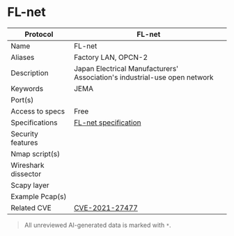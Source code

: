 # FL-net

| Protocol | FL-net |
|---|---|
| Name | FL-net |
| Aliases | Factory LAN, OPCN-2 |
| Description | Japan Electrical Manufacturers' Association's industrial-use open network |
| Keywords | JEMA |
| Port(s) |  |
| Access to specs | Free |
| Specifications | [FL-net specification](https://www.jema-net.or.jp/English/businessfields/standarization/opcn/standard/) |
| Security features |  |
| Nmap script(s) |  |
| Wireshark dissector |  |
| Scapy layer |  |
| Example Pcap(s) |  |
| Related CVE | [CVE-2021-27477](https://nvd.nist.gov/vuln/detail/CVE-2021-27477) |



> All unreviewed AI-generated data is marked with `*`.
